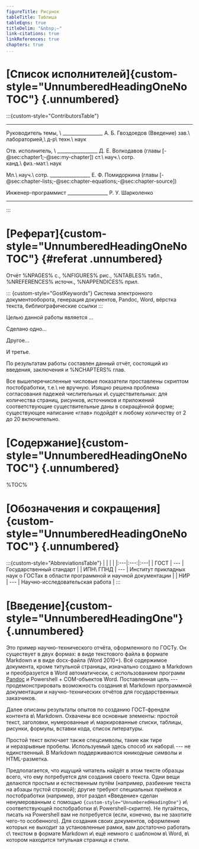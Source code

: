 ```yaml
---
figureTitle: Рисунок
tableTitle: Таблица
tableEqns: true
titleDelim: "&nbsp;–"
link-citations: true
linkReferences: true
chapters: true
...
```


# [Список исполнителей]{custom-style="UnnumberedHeadingOneNoTOC"} {.unnumbered}

:::{custom-style="ContributorsTable"}
 ----------------------  -----------------------------------  -------------------------
 Руководитель темы, \    \_\_\_\_\_\_\_\_\_\_\_\_\_\_\_\_\_   А. Б. Гвоздоедов (Введение)
 зав.\ лабораторией,\ 
 д-р\ техн.\ наук
 
 Отв. исполнитель, \     \_\_\_\_\_\_\_\_\_\_\_\_\_\_\_\_\_   Д. Е. Волкодавов (главы [-@sec:chapter1;-@sec:my-chapter])
 ст.\ науч.\ сотр.\
 канд.\ физ.-мат.\ наук
 
 Мл.\ науч.\ сотр.       \_\_\_\_\_\_\_\_\_\_\_\_\_\_\_\_\_   Е. Ф. Помидоркина (главы [-@sec:chapter-lists;-@sec:chapter-equations;-@sec:chapter-source])
 
 Инженер-программист     \_\_\_\_\_\_\_\_\_\_\_\_\_\_\_\_\_   Р. У. Шарколенко
 
 
--------------------------------------------------------------------------------
:::

# [Реферат]{custom-style="UnnumberedHeadingOneNoTOC"} {#referat .unnumbered}

Отчёт %NPAGES% с., %NFIGURES% рис., %NTABLES% табл., %NREFERENCES% источн., %NAPPENDICES% прил.

::: {custom-style="GostKeywords"}
Система электронного документооборота,
генерация документов,
Pandoc,
Word,
вёрстка текста,
библиографические ссылки
:::

Целью данной работы является ...

Сделано одно...

Другое...

И третье.

По результатам работы составлен данный отчёт, состоящий из введения, заключения
и %NCHAPTERS% глав.

Все вышеперечисленные числовые показатели проставлены скриптом постобработки,
т.е.\ не вручную. Изящно решена проблема согласования падежей числительных
и\ существительных: для количества страниц, рисунков, источников и приложений
соответствующие существительные даны в сокращённой форме; существующее написание
«глав» подойдёт к любому количеству от 2 до 20 включительно.

# [Содержание]{custom-style="UnnumberedHeadingOneNoTOC"} {.unnumbered}

%TOC%

# [Обозначения и сокращения]{custom-style="UnnumberedHeadingOneNoTOC"} {.unnumbered}

:::{custom-style="AbbreviationsTable"}
|    |     |    |
|:---|:---:|:---|
| ГОСТ | --- | Государственный стандарт |
| ИПН\ ГПНД | --- | Институт прикладных наук о ГОСТах в области программной и научной документации |
| НИР | --- | Научно-исследовательская работа |
:::
 
# [Введение]{custom-style="UnnumberedHeadingOne"} {.unnumbered}

Это пример научно-технического отчёта, оформленного по ГОСТу.
Он существует в двух формах: в виде текстового файла в формате Markdown
и в виде docx-файла (Word 2010+). Всё содержимое документа, кроме
титульной страницы, изначально создано в  Markdown и преобразуется в Word
автоматически, с использованием программ [Pandoc](http://pandoc.org)
и Powershell + COM-объектов Word.
Поставленная цель --- продемонстрировать возможность
создания в\ Markdown программной документации и научно-технических
отчётов для государственных заказчиков.

Далее описаны результаты опытов по созданию ГОСТ-френдли контента
в\ Markdown. Охвачены все основные элементы: простой текст, заголовки, нумерованные
и\ маркированные списки, таблицы, рисунки, формулы, вставки кода,
список литературы.

Простой текст включает также спецсимволы, такие как тире и неразрывные пробелы.
Используемый здесь способ их набора\ --- не единственный. В Markdown
поддерживаются юникодные символы и HTML-разметка.

Предполагается, что ищущий читатель найдёт в этом тексте образцы всего, что ему
потребуется для создания своего текста. Одни вещи делаются простым
и естественным путём (например, разбиение текста на абзацы пустой строкой);
другие требуют специальных приёмов и постобработки (например, этот раздел
«Введение» сделан ненумерованным с помощью
`{custom-style="UnnumberedHeadingOne"}` и\ соответствующей постобработки
в\ Powershell-скрипте). Не пугайтесь, писать на Powershell вам не потребуется
(если, конечно, вы не захотите чего-то особенного). Для создания своих
документов, оформление которых не выходит за установленные рамки, вам достаточно
работать с\ текстом в формате Markdown и\ ещё немного с шаблоном в\ Word,
в\ котором находится титульная страница и стили.
